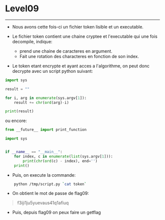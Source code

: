 # Level09

---

- Nous avons cette fois-ci un fichier token lisible et un executable.

- Le fichier token contient une chaine cryptee et l'executable qui une fois decompile, indique:
	- prend une chaine de caracteres en argument.
	- Fait une rotation des characteres en fonction de son index.

- Le token etant encrypte et ayant acces a l'algorithme, on peut donc decrypte avec un script python suivant:
```py
import sys

result = ""

for i, arg in enumerate(sys.argv[1]):
    result += chr(ord(arg)-i)

print(result)
```

ou encore:
```py
from __future__ import print_function

import sys


if __name__ == "__main__":
	for index, c in enumerate(list(sys.argv[1])):
		print(chr(ord(c) - index), end='')
	print()
```


- Puis, on execute la commande:
```bash
	python /tmp/script.py `cat token`
```

- On obtient le mot de passe de flag09:
> f3iji1ju5yuevaus41q1afiuq

- Puis, depuis flag09 on peux faire un getflag